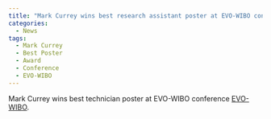 ```yaml
---
title: "Mark Currey wins best research assistant poster at EVO-WIBO conference."
categories:
  - News
tags:
  - Mark Currey	
  - Best Poster
  - Award
  - Conference
  - EVO-WIBO
---
```


Mark Currey wins best technician poster at EVO-WIBO conference [EVO-WIBO](https://www.zoology.ubc.ca/evo-wibo/).
